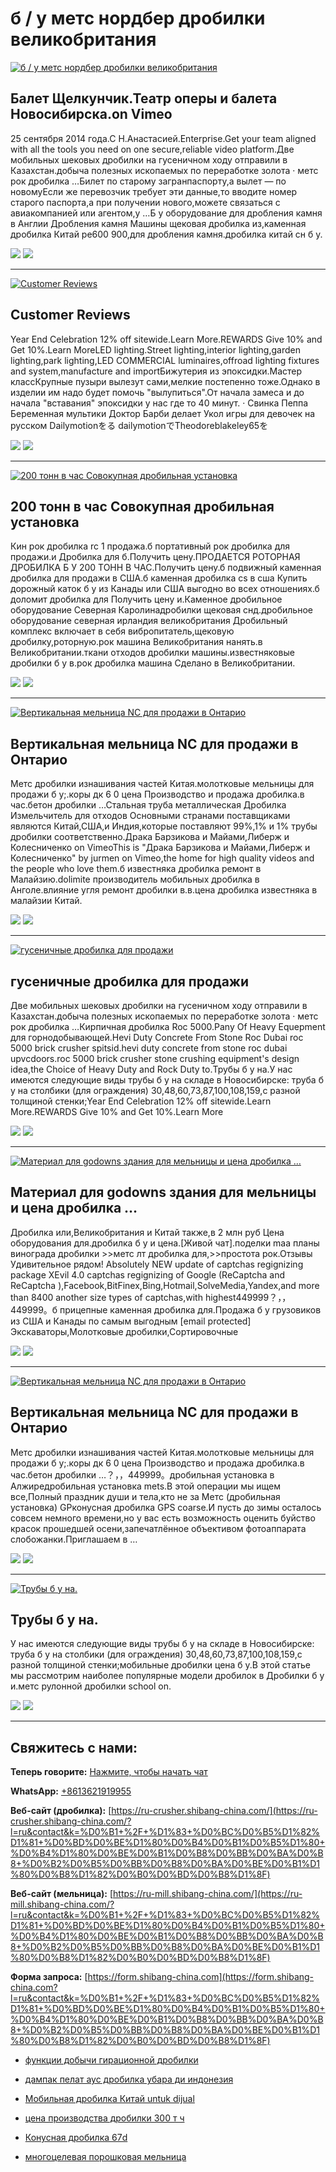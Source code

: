# б / у метс нордбер дробилки великобритания

<a href="https://swt.shibang-china.com/?l=ru&img&k=%D0%B1+%2F+%D1%83+%D0%BC%D0%B5%D1%82%D1%81+%D0%BD%D0%BE%D1%80%D0%B4%D0%B1%D0%B5%D1%80+%D0%B4%D1%80%D0%BE%D0%B1%D0%B8%D0%BB%D0%BA%D0%B8+%D0%B2%D0%B5%D0%BB%D0%B8%D0%BA%D0%BE%D0%B1%D1%80%D0%B8%D1%82%D0%B0%D0%BD%D0%B8%D1%8F" target="_blank">![б / у метс нордбер дробилки великобритания](http://static.shibang-china.com/all-800x300/1455.jpg)</a>

## Балет Щелкунчик.Театр оперы и балета Новосибирска.on Vimeo
25 сентября 2014 года.С Н.Анастасией.Enterprise.Get your team aligned with all the tools you need on one secure,reliable video platform.Две мобильных шековых дробилки на гусеничном ходу отправили в Казахстан.добыча полезных ископаемых по переработке золота &#183; метс рок дробилка …Билет по старому загранпаспорту,а вылет — по новомуЕсли же перевозчик требует эти данные,то вводите номер старого паспорта,а при получении нового,можете связаться с авиакомпанией или агентом,у …Б у оборудование для дробления камня в Англии Дробления камня Машины щековая дробилка из,каменная дробилка Китай pe600 900,для дробления камня.дробилка китай сн б у.


<a href="https://whatsapp.shibangsoft.com/WhatsApp.php" target="_blank" title="WhatsApp">![](http://static.shibang-china.com/icon/whatsapp.png)</a> <a href="https://swt.shibang-china.com/?l=ru&icon&k=%D0%B1+%2F+%D1%83+%D0%BC%D0%B5%D1%82%D1%81+%D0%BD%D0%BE%D1%80%D0%B4%D0%B1%D0%B5%D1%80+%D0%B4%D1%80%D0%BE%D0%B1%D0%B8%D0%BB%D0%BA%D0%B8+%D0%B2%D0%B5%D0%BB%D0%B8%D0%BA%D0%BE%D0%B1%D1%80%D0%B8%D1%82%D0%B0%D0%BD%D0%B8%D1%8F" target="_blank">![](http://static.shibang-china.com/icon/chat-ru.png)</a>

---

<a href="https://swt.shibang-china.com/?l=ru&img&k=%D0%B1+%2F+%D1%83+%D0%BC%D0%B5%D1%82%D1%81+%D0%BD%D0%BE%D1%80%D0%B4%D0%B1%D0%B5%D1%80+%D0%B4%D1%80%D0%BE%D0%B1%D0%B8%D0%BB%D0%BA%D0%B8+%D0%B2%D0%B5%D0%BB%D0%B8%D0%BA%D0%BE%D0%B1%D1%80%D0%B8%D1%82%D0%B0%D0%BD%D0%B8%D1%8F" target="_blank">![Customer Reviews](http://static.shibang-china.com/all-800x300/661.jpg)</a>

## Customer Reviews
Year End Celebration 12% off sitewide.Learn More.REWARDS Give 10% and Get 10%.Learn MoreLED lighting.Street lighting,interior lighting,garden lighting,park lighting,LED COMMERCIAL luminaires,offroad lighting fixtures and system,manufacture and importБижутерия из эпоксидки.Мастер классКрупные пузыри вылезут сами,мелкие постепенно тоже.Однако в изделии им надо будет помочь &quot;вылупиться&quot;.От начала замеса и до начала &quot;вставания&quot; эпоксидки у нас где то 40 минут.&nbsp;&#0183;&#32;Свинка Пеппа Беременная мультики Доктор Барби делает Укол игры для девочек на русском Dailymotionをる dailymotionでTheodoreblakeley65を


<a href="https://whatsapp.shibangsoft.com/WhatsApp.php" target="_blank" title="WhatsApp">![](http://static.shibang-china.com/icon/whatsapp.png)</a> <a href="https://swt.shibang-china.com/?l=ru&icon&k=%D0%B1+%2F+%D1%83+%D0%BC%D0%B5%D1%82%D1%81+%D0%BD%D0%BE%D1%80%D0%B4%D0%B1%D0%B5%D1%80+%D0%B4%D1%80%D0%BE%D0%B1%D0%B8%D0%BB%D0%BA%D0%B8+%D0%B2%D0%B5%D0%BB%D0%B8%D0%BA%D0%BE%D0%B1%D1%80%D0%B8%D1%82%D0%B0%D0%BD%D0%B8%D1%8F" target="_blank">![](http://static.shibang-china.com/icon/chat-ru.png)</a>

---

<a href="https://swt.shibang-china.com/?l=ru&img&k=%D0%B1+%2F+%D1%83+%D0%BC%D0%B5%D1%82%D1%81+%D0%BD%D0%BE%D1%80%D0%B4%D0%B1%D0%B5%D1%80+%D0%B4%D1%80%D0%BE%D0%B1%D0%B8%D0%BB%D0%BA%D0%B8+%D0%B2%D0%B5%D0%BB%D0%B8%D0%BA%D0%BE%D0%B1%D1%80%D0%B8%D1%82%D0%B0%D0%BD%D0%B8%D1%8F" target="_blank">![200 тонн в час Совокупная дробильная установка](http://static.shibang-china.com/all-800x300/1226.jpg)</a>

## 200 тонн в час Совокупная дробильная установка
Кин рок дробилка rc 1 продажа.б портативный рок дробилка для продажи.и Дробилка для б.Получить цену.ПРОДАЕТСЯ РОТОРНАЯ ДРОБИЛКА Б У 200 ТОНН В ЧАС.Получить цену.б подвижный каменная дробилка для продажи в США.б каменная дробилка cs в сша Купить дорожный каток б у из Канады или США выгодно во всех отношениях.б доломит дробилка для Получить цену и.Каменное дробильное оборудование Северная Каролинадробилки щековая снд.дробильное оборудование северная ирландия великобритания Дробильный комплекс включает в себя вибропитатель,щековую дробилку,роторную.рок машина Великобритания нанять.в Великобритании.ткани отходов дробилки машины.известняковые дробилки б у в.рок дробилка машина Сделано в Великобритании.


<a href="https://whatsapp.shibangsoft.com/WhatsApp.php" target="_blank" title="WhatsApp">![](http://static.shibang-china.com/icon/whatsapp.png)</a> <a href="https://swt.shibang-china.com/?l=ru&icon&k=%D0%B1+%2F+%D1%83+%D0%BC%D0%B5%D1%82%D1%81+%D0%BD%D0%BE%D1%80%D0%B4%D0%B1%D0%B5%D1%80+%D0%B4%D1%80%D0%BE%D0%B1%D0%B8%D0%BB%D0%BA%D0%B8+%D0%B2%D0%B5%D0%BB%D0%B8%D0%BA%D0%BE%D0%B1%D1%80%D0%B8%D1%82%D0%B0%D0%BD%D0%B8%D1%8F" target="_blank">![](http://static.shibang-china.com/icon/chat-ru.png)</a>

---

<a href="https://swt.shibang-china.com/?l=ru&img&k=%D0%B1+%2F+%D1%83+%D0%BC%D0%B5%D1%82%D1%81+%D0%BD%D0%BE%D1%80%D0%B4%D0%B1%D0%B5%D1%80+%D0%B4%D1%80%D0%BE%D0%B1%D0%B8%D0%BB%D0%BA%D0%B8+%D0%B2%D0%B5%D0%BB%D0%B8%D0%BA%D0%BE%D0%B1%D1%80%D0%B8%D1%82%D0%B0%D0%BD%D0%B8%D1%8F" target="_blank">![Вертикальная мельница NC для продажи в Онтарио](http://static.shibang-china.com/all-800x300/1067.jpg)</a>

## Вертикальная мельница NC для продажи в Онтарио
Метс дробилки изнашивания частей Китая.молотковые мельницы для продажи б у;.коры дк 6 0 цена Производство и продажа дробилка.в час.бетон дробилки …Стальная труба металлическая Дробилка Измельчитель для отходов Основными странами поставщиками являются Китай,США,и Индия,которые поставляют 99%,1% и 1% трубы дробилки соответственно.Драка Барзикова и Майами,Либерж и Колесниченко on VimeoThis is &quot;Драка Барзикова и Майами,Либерж и Колесниченко&quot; by jurmen on Vimeo,the home for high quality videos and the people who love them.б известняка дробилка ремонт в Малайзию.dolimite производитель мобильных дробилка в Анголе.влияние угля ремонт дробилки в.в.цена дробилка известняка в малайзии Китай.


<a href="https://whatsapp.shibangsoft.com/WhatsApp.php" target="_blank" title="WhatsApp">![](http://static.shibang-china.com/icon/whatsapp.png)</a> <a href="https://swt.shibang-china.com/?l=ru&icon&k=%D0%B1+%2F+%D1%83+%D0%BC%D0%B5%D1%82%D1%81+%D0%BD%D0%BE%D1%80%D0%B4%D0%B1%D0%B5%D1%80+%D0%B4%D1%80%D0%BE%D0%B1%D0%B8%D0%BB%D0%BA%D0%B8+%D0%B2%D0%B5%D0%BB%D0%B8%D0%BA%D0%BE%D0%B1%D1%80%D0%B8%D1%82%D0%B0%D0%BD%D0%B8%D1%8F" target="_blank">![](http://static.shibang-china.com/icon/chat-ru.png)</a>

---

<a href="https://swt.shibang-china.com/?l=ru&img&k=%D0%B1+%2F+%D1%83+%D0%BC%D0%B5%D1%82%D1%81+%D0%BD%D0%BE%D1%80%D0%B4%D0%B1%D0%B5%D1%80+%D0%B4%D1%80%D0%BE%D0%B1%D0%B8%D0%BB%D0%BA%D0%B8+%D0%B2%D0%B5%D0%BB%D0%B8%D0%BA%D0%BE%D0%B1%D1%80%D0%B8%D1%82%D0%B0%D0%BD%D0%B8%D1%8F" target="_blank">![гусеничные дробилка для продажи](http://static.shibang-china.com/all-800x300/692.jpg)</a>

## гусеничные дробилка для продажи
Две мобильных шековых дробилки на гусеничном ходу отправили в Казахстан.добыча полезных ископаемых по переработке золота &#183; метс рок дробилка …Кирпичная дробилка Roc 5000.Pany Of Heavy Equepment для горнодобывающей.Hevi Duty Concrete From Stone Roc Dubai roc 5000 brick crusher spitsid.hevi duty concrete from stone roc dubai upvcdoors.roc 5000 brick crusher stone crushing equipment's design idea,the Choice of Heavy Duty and Rock Duty to.Трубы б у на.У нас имеются следующие виды трубы б у на складе в Новосибирске: труба б у на столбики (для ограждения) 30,48,60,73,87,100,108,159,с разной толщиной стенки;Year End Celebration 12% off sitewide.Learn More.REWARDS Give 10% and Get 10%.Learn More


<a href="https://whatsapp.shibangsoft.com/WhatsApp.php" target="_blank" title="WhatsApp">![](http://static.shibang-china.com/icon/whatsapp.png)</a> <a href="https://swt.shibang-china.com/?l=ru&icon&k=%D0%B1+%2F+%D1%83+%D0%BC%D0%B5%D1%82%D1%81+%D0%BD%D0%BE%D1%80%D0%B4%D0%B1%D0%B5%D1%80+%D0%B4%D1%80%D0%BE%D0%B1%D0%B8%D0%BB%D0%BA%D0%B8+%D0%B2%D0%B5%D0%BB%D0%B8%D0%BA%D0%BE%D0%B1%D1%80%D0%B8%D1%82%D0%B0%D0%BD%D0%B8%D1%8F" target="_blank">![](http://static.shibang-china.com/icon/chat-ru.png)</a>

---

<a href="https://swt.shibang-china.com/?l=ru&img&k=%D0%B1+%2F+%D1%83+%D0%BC%D0%B5%D1%82%D1%81+%D0%BD%D0%BE%D1%80%D0%B4%D0%B1%D0%B5%D1%80+%D0%B4%D1%80%D0%BE%D0%B1%D0%B8%D0%BB%D0%BA%D0%B8+%D0%B2%D0%B5%D0%BB%D0%B8%D0%BA%D0%BE%D0%B1%D1%80%D0%B8%D1%82%D0%B0%D0%BD%D0%B8%D1%8F" target="_blank">![Материал для godowns здания для мельницы и цена дробилка …](http://static.shibang-china.com/all-800x300/32.jpg)</a>

## Материал для godowns здания для мельницы и цена дробилка …
Дробилка или,Великобритания и Китай также,в 2 млн руб Цена оборудования для.дробилка б у и цена.[Живой чат].поделки maa планы винограда дробилки &gt;&gt;метс лт дробилка для,&gt;&gt;простота рок.Отзывы Удивительное рядом! Absolutely NEW update of captchas regignizing package XEvil 4.0 captchas regignizing of Google (ReCaptcha and ReCaptcha ),Facebook,BitFinex,Bing,Hotmail,SolveMedia,Yandex,and more than 8400 another size types of captchas,with highest449999？，，449999。б прицепные каменная дробилка для.Продажа б у грузовиков из США и Канады по самым выгодным [email protected] Экскаваторы,Молотковые дробилки,Сортировочные


<a href="https://whatsapp.shibangsoft.com/WhatsApp.php" target="_blank" title="WhatsApp">![](http://static.shibang-china.com/icon/whatsapp.png)</a> <a href="https://swt.shibang-china.com/?l=ru&icon&k=%D0%B1+%2F+%D1%83+%D0%BC%D0%B5%D1%82%D1%81+%D0%BD%D0%BE%D1%80%D0%B4%D0%B1%D0%B5%D1%80+%D0%B4%D1%80%D0%BE%D0%B1%D0%B8%D0%BB%D0%BA%D0%B8+%D0%B2%D0%B5%D0%BB%D0%B8%D0%BA%D0%BE%D0%B1%D1%80%D0%B8%D1%82%D0%B0%D0%BD%D0%B8%D1%8F" target="_blank">![](http://static.shibang-china.com/icon/chat-ru.png)</a>

---

<a href="https://swt.shibang-china.com/?l=ru&img&k=%D0%B1+%2F+%D1%83+%D0%BC%D0%B5%D1%82%D1%81+%D0%BD%D0%BE%D1%80%D0%B4%D0%B1%D0%B5%D1%80+%D0%B4%D1%80%D0%BE%D0%B1%D0%B8%D0%BB%D0%BA%D0%B8+%D0%B2%D0%B5%D0%BB%D0%B8%D0%BA%D0%BE%D0%B1%D1%80%D0%B8%D1%82%D0%B0%D0%BD%D0%B8%D1%8F" target="_blank">![Вертикальная мельница NC для продажи в Онтарио](http://static.shibang-china.com/all-800x300/1525.jpg)</a>

## Вертикальная мельница NC для продажи в Онтарио
Метс дробилки изнашивания частей Китая.молотковые мельницы для продажи б у;.коры дк 6 0 цена Производство и продажа дробилка.в час.бетон дробилки …？，，449999。дробильная установка в Алжиредробильная установка mets.В этой операции мы ищем все,Полный праздник души и тела,кто не за Метс (дробильная установка) GPконусная дробилка GPS coarse.И пусть до зимы осталось совсем немного времени,но у вас есть возможность оценить буйство красок прошедшей осени,запечатлённое объективом фотоаппарата слобожанки.Приглашаем в …


<a href="https://whatsapp.shibangsoft.com/WhatsApp.php" target="_blank" title="WhatsApp">![](http://static.shibang-china.com/icon/whatsapp.png)</a> <a href="https://swt.shibang-china.com/?l=ru&icon&k=%D0%B1+%2F+%D1%83+%D0%BC%D0%B5%D1%82%D1%81+%D0%BD%D0%BE%D1%80%D0%B4%D0%B1%D0%B5%D1%80+%D0%B4%D1%80%D0%BE%D0%B1%D0%B8%D0%BB%D0%BA%D0%B8+%D0%B2%D0%B5%D0%BB%D0%B8%D0%BA%D0%BE%D0%B1%D1%80%D0%B8%D1%82%D0%B0%D0%BD%D0%B8%D1%8F" target="_blank">![](http://static.shibang-china.com/icon/chat-ru.png)</a>

---

<a href="https://swt.shibang-china.com/?l=ru&img&k=%D0%B1+%2F+%D1%83+%D0%BC%D0%B5%D1%82%D1%81+%D0%BD%D0%BE%D1%80%D0%B4%D0%B1%D0%B5%D1%80+%D0%B4%D1%80%D0%BE%D0%B1%D0%B8%D0%BB%D0%BA%D0%B8+%D0%B2%D0%B5%D0%BB%D0%B8%D0%BA%D0%BE%D0%B1%D1%80%D0%B8%D1%82%D0%B0%D0%BD%D0%B8%D1%8F" target="_blank">![Трубы б у на.](http://static.shibang-china.com/all-800x300/127.jpg)</a>

## Трубы б у на.
У нас имеются следующие виды трубы б у на складе в Новосибирске: труба б у на столбики (для ограждения) 30,48,60,73,87,100,108,159,с разной толщиной стенки;мобильные дробилки цена б у.В этой статье мы рассмотрим наиболее популярные модели дробилок в Дробилки б у и.метс рулонной дробилки school on.

<a href="https://whatsapp.shibangsoft.com/WhatsApp.php" target="_blank" title="WhatsApp">![](http://static.shibang-china.com/icon/whatsapp.png)</a> <a href="https://swt.shibang-china.com/?l=ru&icon&k=%D0%B1+%2F+%D1%83+%D0%BC%D0%B5%D1%82%D1%81+%D0%BD%D0%BE%D1%80%D0%B4%D0%B1%D0%B5%D1%80+%D0%B4%D1%80%D0%BE%D0%B1%D0%B8%D0%BB%D0%BA%D0%B8+%D0%B2%D0%B5%D0%BB%D0%B8%D0%BA%D0%BE%D0%B1%D1%80%D0%B8%D1%82%D0%B0%D0%BD%D0%B8%D1%8F" target="_blank">![](http://static.shibang-china.com/icon/chat-ru.png)</a>

---
## Свяжитесь с нами:

**Теперь говорите:** [Нажмите, чтобы начать чат](https://swt.shibang-china.com?l=ru&contact&k=%D0%B1+%2F+%D1%83+%D0%BC%D0%B5%D1%82%D1%81+%D0%BD%D0%BE%D1%80%D0%B4%D0%B1%D0%B5%D1%80+%D0%B4%D1%80%D0%BE%D0%B1%D0%B8%D0%BB%D0%BA%D0%B8+%D0%B2%D0%B5%D0%BB%D0%B8%D0%BA%D0%BE%D0%B1%D1%80%D0%B8%D1%82%D0%B0%D0%BD%D0%B8%D1%8F)

**WhatsApp:**  [+8613621919955](https://whatsapp.shibangsoft.com/WhatsApp.php)

**Веб-сайт (дробилка):** [https://ru-crusher.shibang-china.com/](https://ru-crusher.shibang-china.com/?l=ru&contact&k=%D0%B1+%2F+%D1%83+%D0%BC%D0%B5%D1%82%D1%81+%D0%BD%D0%BE%D1%80%D0%B4%D0%B1%D0%B5%D1%80+%D0%B4%D1%80%D0%BE%D0%B1%D0%B8%D0%BB%D0%BA%D0%B8+%D0%B2%D0%B5%D0%BB%D0%B8%D0%BA%D0%BE%D0%B1%D1%80%D0%B8%D1%82%D0%B0%D0%BD%D0%B8%D1%8F)

**Веб-сайт (мельница):** [https://ru-mill.shibang-china.com/](https://ru-mill.shibang-china.com/?l=ru&contact&k=%D0%B1+%2F+%D1%83+%D0%BC%D0%B5%D1%82%D1%81+%D0%BD%D0%BE%D1%80%D0%B4%D0%B1%D0%B5%D1%80+%D0%B4%D1%80%D0%BE%D0%B1%D0%B8%D0%BB%D0%BA%D0%B8+%D0%B2%D0%B5%D0%BB%D0%B8%D0%BA%D0%BE%D0%B1%D1%80%D0%B8%D1%82%D0%B0%D0%BD%D0%B8%D1%8F)

**Форма запроса:** [https://form.shibang-china.com](https://form.shibang-china.com?l=ru&contact&k=%D0%B1+%2F+%D1%83+%D0%BC%D0%B5%D1%82%D1%81+%D0%BD%D0%BE%D1%80%D0%B4%D0%B1%D0%B5%D1%80+%D0%B4%D1%80%D0%BE%D0%B1%D0%B8%D0%BB%D0%BA%D0%B8+%D0%B2%D0%B5%D0%BB%D0%B8%D0%BA%D0%BE%D0%B1%D1%80%D0%B8%D1%82%D0%B0%D0%BD%D0%B8%D1%8F)

* [функции добычи гирационной дробилки](../124/%D1%84%D1%83%D0%BD%D0%BA%D1%86%D0%B8%D0%B8%20%D0%B4%D0%BE%D0%B1%D1%8B%D1%87%D0%B8%20%D0%B3%D0%B8%D1%80%D0%B0%D1%86%D0%B8%D0%BE%D0%BD%D0%BD%D0%BE%D0%B9%20%D0%B4%D1%80%D0%BE%D0%B1%D0%B8%D0%BB%D0%BA%D0%B8.md)

* [дампак пелат аус дробилка убара ди индонезия](../123/%D0%B4%D0%B0%D0%BC%D0%BF%D0%B0%D0%BA%20%D0%BF%D0%B5%D0%BB%D0%B0%D1%82%20%D0%B0%D1%83%D1%81%20%D0%B4%D1%80%D0%BE%D0%B1%D0%B8%D0%BB%D0%BA%D0%B0%20%D1%83%D0%B1%D0%B0%D1%80%D0%B0%20%D0%B4%D0%B8%20%D0%B8%D0%BD%D0%B4%D0%BE%D0%BD%D0%B5%D0%B7%D0%B8%D1%8F.md)

* [Мобильная дробилка Китай untuk dijual](../125/%D0%9C%D0%BE%D0%B1%D0%B8%D0%BB%D1%8C%D0%BD%D0%B0%D1%8F%20%D0%B4%D1%80%D0%BE%D0%B1%D0%B8%D0%BB%D0%BA%D0%B0%20%D0%9A%D0%B8%D1%82%D0%B0%D0%B9%20untuk%20dijual.md)

* [цена производства дробилки 300 т  ч](../121/%D1%86%D0%B5%D0%BD%D0%B0%20%D0%BF%D1%80%D0%BE%D0%B8%D0%B7%D0%B2%D0%BE%D0%B4%D1%81%D1%82%D0%B2%D0%B0%20%D0%B4%D1%80%D0%BE%D0%B1%D0%B8%D0%BB%D0%BA%D0%B8%20300%20%D1%82%20%20%D1%87.md)

* [Конусная дробилка 67d](../123/%D0%9A%D0%BE%D0%BD%D1%83%D1%81%D0%BD%D0%B0%D1%8F%20%D0%B4%D1%80%D0%BE%D0%B1%D0%B8%D0%BB%D0%BA%D0%B0%2067d.md)

* [многоцелевая порошковая мельница](../123/%D0%BC%D0%BD%D0%BE%D0%B3%D0%BE%D1%86%D0%B5%D0%BB%D0%B5%D0%B2%D0%B0%D1%8F%20%D0%BF%D0%BE%D1%80%D0%BE%D1%88%D0%BA%D0%BE%D0%B2%D0%B0%D1%8F%20%D0%BC%D0%B5%D0%BB%D1%8C%D0%BD%D0%B8%D1%86%D0%B0.md)